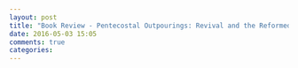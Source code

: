 ```yaml
---
layout: post
title: "Book Review - Pentecostal Outpourings: Revival and the Reformed Tradition"
date: 2016-05-03 15:05
comments: true
categories: 
---
```

